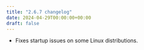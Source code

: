 ```yaml
---
title: "2.6.7 changelog"
date: 2024-04-29T00:00:00+00:00
draft: false
---
```


- Fixes startup issues on some Linux distributions.